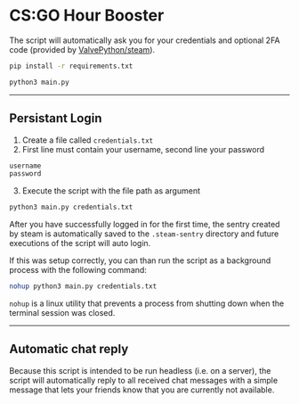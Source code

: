 # CS:GO Hour Booster

The script will automatically ask you for your credentials and optional 2FA code (provided by [ValvePython/steam](https://github.com/ValvePython/steam)).

```sh
pip install -r requirements.txt

python3 main.py
```

---

## Persistant Login

1. Create a file called `credentials.txt`
2. First line must contain your username, second line your password

```txt
username
password
```

3. Execute the script with the file path as argument

```sh
python3 main.py credentials.txt
```

After you have successfully logged in for the first time, the sentry created by steam is automatically saved to the `.steam-sentry` directory and future executions of the script will auto login.

If this was setup correctly, you can than run the script as a background process with the following command:

```sh
nohup python3 main.py credentials.txt
```

`nohup` is a linux utility that prevents a process from shutting down when the terminal session was closed.

---

## Automatic chat reply

Because this script is intended to be run headless (i.e. on a server), the script will automatically reply to all received chat messages with a simple message that lets your friends know that you are currently not available.
